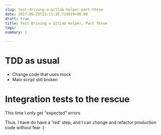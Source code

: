 ```yaml
---
slug: test-driving-a-gitlab-helper-part-three
date: 2017-06-25T15:11:35.710019+00:00
draft: true
title: Test Driving a GitLab Helper, Part Three
tags:
summary: |

---
```



# TDD as usual

* Change code that uses mock
* Main script still broken

# Integration tests to the rescue

This time I only get "expected" errors

Thus, I have do have a 'red' step, and I can change
and refactor production code without fear :)
